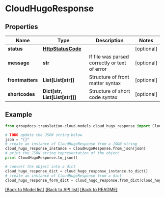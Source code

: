 # CloudHugoResponse


## Properties
Name | Type | Description | Notes
------------ | ------------- | ------------- | -------------
**status** | [**HttpStatusCode**](HttpStatusCode.md) |  | [optional] 
**message** | **str** | If file was parsed correctly or text of error | [optional] 
**frontmatters** | **List[List[str]]** | Structure of front matter syntax | [optional] 
**shortcodes** | **Dict[str, List[List[str]]]** | Structure of short code syntax | [optional] 

## Example

```python
from groupdocs-translation-cloud.models.cloud_hugo_response import CloudHugoResponse

# TODO update the JSON string below
json = "{}"
# create an instance of CloudHugoResponse from a JSON string
cloud_hugo_response_instance = CloudHugoResponse.from_json(json)
# print the JSON string representation of the object
print CloudHugoResponse.to_json()

# convert the object into a dict
cloud_hugo_response_dict = cloud_hugo_response_instance.to_dict()
# create an instance of CloudHugoResponse from a dict
cloud_hugo_response_form_dict = cloud_hugo_response.from_dict(cloud_hugo_response_dict)
```
[[Back to Model list]](../README.md#documentation-for-models) [[Back to API list]](../README.md#documentation-for-api-endpoints) [[Back to README]](../README.md)


